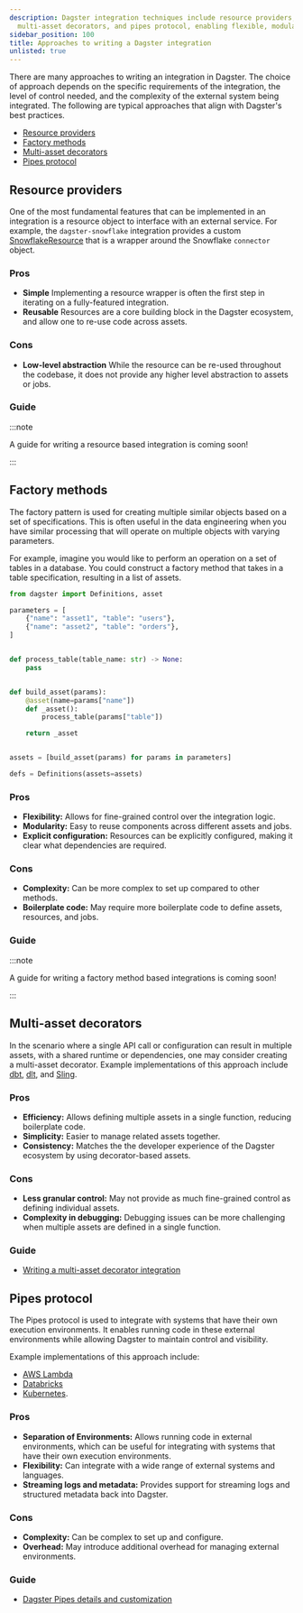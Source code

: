 ```yaml
---
description: Dagster integration techniques include resource providers, factory methods,
  multi-asset decorators, and pipes protocol, enabling flexible, modular, and efficient
sidebar_position: 100
title: Approaches to writing a Dagster integration
unlisted: true
---
```


There are many approaches to writing an integration in Dagster. The choice of approach depends on the specific requirements of the integration, the level of control needed, and the complexity of the external system being integrated. The following are typical approaches that align with Dagster's best practices.

- [Resource providers](#resource-providers)
- [Factory methods](#factory-methods)
- [Multi-asset decorators](#multi-asset-decorators)
- [Pipes protocol](#pipes-protocol)

## Resource providers

One of the most fundamental features that can be implemented in an integration is a resource object to interface with an external service. For example, the `dagster-snowflake` integration provides a custom [SnowflakeResource](https://github.com/dagster-io/dagster/blob/master/python_modules/libraries/dagster-snowflake/dagster_snowflake/resources.py) that is a wrapper around the Snowflake `connector` object.

### Pros

- **Simple** Implementing a resource wrapper is often the first step in iterating on a fully-featured integration.
- **Reusable** Resources are a core building block in the Dagster ecosystem, and allow one to re-use code across assets.

### Cons

- **Low-level abstraction** While the resource can be re-used throughout the codebase, it does not provide any higher level abstraction to assets or jobs.

### Guide

:::note

A guide for writing a resource based integration is coming soon!

:::

## Factory methods

The factory pattern is used for creating multiple similar objects based on a set of specifications. This is often useful in the data engineering when you have similar processing that will operate on multiple objects with varying parameters.

For example, imagine you would like to perform an operation on a set of tables in a database. You could construct a factory method that takes in a table specification, resulting in a list of assets.

```python
from dagster import Definitions, asset

parameters = [
    {"name": "asset1", "table": "users"},
    {"name": "asset2", "table": "orders"},
]


def process_table(table_name: str) -> None:
    pass


def build_asset(params):
    @asset(name=params["name"])
    def _asset():
        process_table(params["table"])

    return _asset


assets = [build_asset(params) for params in parameters]

defs = Definitions(assets=assets)
```

### Pros

- **Flexibility:** Allows for fine-grained control over the integration logic.
- **Modularity:** Easy to reuse components across different assets and jobs.
- **Explicit configuration:** Resources can be explicitly configured, making it clear what dependencies are required.

### Cons

- **Complexity:** Can be more complex to set up compared to other methods.
- **Boilerplate code:** May require more boilerplate code to define assets, resources, and jobs.

### Guide

:::note

A guide for writing a factory method based integrations is coming soon!

:::

## Multi-asset decorators

In the scenario where a single API call or configuration can result in multiple assets, with a shared runtime or dependencies, one may consider creating a multi-asset decorator. Example implementations of this approach include [dbt](https://github.com/dagster-io/dagster/tree/master/python_modules/libraries/dagster-dbt), [dlt](https://github.com/dagster-io/dagster/tree/master/python_modules/libraries/dagster-dlt), and [Sling](https://github.com/dagster-io/dagster/tree/master/python_modules/libraries/sling).

### Pros

- **Efficiency:** Allows defining multiple assets in a single function, reducing boilerplate code.
- **Simplicity:** Easier to manage related assets together.
- **Consistency:** Matches the the developer experience of the Dagster ecosystem by using decorator-based assets.

### Cons

- **Less granular control:** May not provide as much fine-grained control as defining individual assets.
- **Complexity in debugging:** Debugging issues can be more challenging when multiple assets are defined in a single function.

### Guide

- [Writing a multi-asset decorator integration](/integrations/guides/multi-asset-integration)

## Pipes protocol

The Pipes protocol is used to integrate with systems that have their own execution environments. It enables running code in these external environments while allowing Dagster to maintain control and visibility.

Example implementations of this approach include:

- [AWS Lambda](https://github.com/dagster-io/dagster/tree/master/python_modules/libraries/dagster-aws/dagster_aws/pipes)
- [Databricks](https://github.com/dagster-io/dagster/blob/master/python_modules/libraries/dagster-databricks/dagster_databricks/pipes.py)
- [Kubernetes](https://github.com/dagster-io/dagster/blob/master/python_modules/libraries/dagster-k8s/dagster_k8s/pipes.py).

### Pros

- **Separation of Environments:** Allows running code in external environments, which can be useful for integrating with systems that have their own execution environments.
- **Flexibility:** Can integrate with a wide range of external systems and languages.
- **Streaming logs and metadata:** Provides support for streaming logs and structured metadata back into Dagster.

### Cons

- **Complexity:** Can be complex to set up and configure.
- **Overhead:** May introduce additional overhead for managing external environments.

### Guide

- [Dagster Pipes details and customization](/guides/build/external-pipelines/dagster-pipes-details-and-customization)
